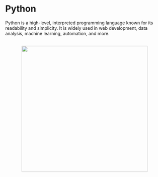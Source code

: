 <h1>Python</h1>

<p>Python is a high-level, interpreted programming language known for its readability and simplicity. It is widely used in web development, data analysis, machine learning, automation, and more.</p>

<br>

<div align="center">
    <img src="https://upload.wikimedia.org/wikipedia/commons/c/c3/Python-logo-notext.svg" width="400px" />
</div>
